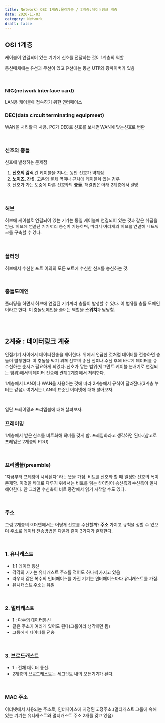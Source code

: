 ```yaml
---
title: Network) OSI 1계층:물리계층 / 2계층:데이터링크 계층
date: 2020-11-03
category: Network
draft: false
---
```


## OSI  1계층

케이블이 연결되어 있는 기기에 신호를 전달하는 것이 1계층의 역할

통신매체에는 유선과 무선이 있고 유선에는 동선 UTP와 광파이버가 있음

<br/>

### NIC(network interface card)

LAN용 케이블에 접속하기 위한 인터페이스

### DEC(data circuit terminating equipment)

WAN을 처리할 때 사용. PC가 DEC로 신호를 보내면 WAN에 맞는신호로 변환

<br/>

### 신호와 충돌

신호에 발생하는 문제점

1. **신호의 감쇠**.긴 케이블을 지나는 동안 신호가 약해짐
2. **노이즈, 간섭**. 고온의 물체 옆이나 근처에 케이블이 있는 경우
3. 신호가 가는 도중에 다른 신호와의 **충돌**. 해결법은 아래 2계층에서 설명

<br/>

### 허브

허브에 케이블로 연결되어 있는 기기는 동일 케이블에 연결되어 있는 것과 같은 취급을 받음. 허브에 연결된 기기끼리 통신이 가능하며, 따라서 여러개의 허브를 연결해 네트워크를 구축할 수 있다.

<br/>

### 플러딩

허브에서 수신한 포트 이외의 모든 포트에 수신한 신호를 송신하는 것. 

<br/>

### 충돌도메인

플러딩을 하면서 허브에 연결된 기기끼리 충돌이 발생할 수 있다. 이 범위를 충돌 도메인이라고 한다. 이 충돌도메인을 줄이는 역할을 **스위치**가 담당함.

<br/>

<br/>

## 2계층 : 데이터링크 계층

인접기기 사이에서 데이터전송을 제어한다. 위에서 언급한 것처럼 데이터를 전송하면 충돌이 발생한다. 이 충돌을 막기 위해 신호의 송신 전이나 수신 후에 바르게 데이터를 송수신하는 순서가 필요하게 되었다. 신호가 닿는 범위(세그먼트:케이블 분배기로 연결되는 범위)에서의 데이터 전송에 관해 2계층에서 처리한다.

1계층에서 LAN이나 WAN을 사용하는 것에 따라 2계층에서 규칙이 달라진다(3계층 부터는 같음). 여기서는 LAN의 표준인 이더넷에 대해 알아보자.

<br/>

일단 프레이밍과 프리엠블에 대해 살펴보자.

### 프레이밍

1계층에서 받은 신호를 비트화해 의미를 갖게 함. 프레임화라고 생각하면 된다.(참고로 프레임은 2계층의 PDU)

<br/>

### 프리엠블(preamble)

'지금부터 프레임이 시작된다' 라는 뜻을 가짐. 비트를 신호화 할 때 일정한 신호의 폭이 존재함. 이것을 제대로 다루기 위해서는 비트를 읽는 타이밍이 송신측과 수신측이 일치해야한다. 안 그러면 수신측이 비트 중간에서 읽기 시작할 수도 있다.

<br/>

### 주소

그럼 2계층의 이더넷에서는 어떻게 신호를 수신할까? **주소** 가지고 규칙을 정할 수 있으며 주소로 데이터 전송방법은 다음과 같이 3가지가 존재한다.

<br/>

### 1. 유니캐스트

- 1:1 데이터 통신
- 각각의 기기는 유니캐스트 주소를 적어도 하나씩 가지고 있음
- 라우터 같은 복수의 인터페이스를 가진 기기는 인터페이스마다 유니캐스트를 가짐. 
- 유니캐스트 주소는 유일

<br/>

### 2. 멀티캐스트 

- 1 : 다수의 데이터통신
- 같은 주소가 여러개 있어도 된다(그룹이라 생각하면 됨)
- 그룹에게 데이터를 전송

<br/>

### 3. 브로드캐스트

- 1 : 전체 데이터 통신. 
- 2계층의 브로드캐스트는 세그먼트 내의 모든기기가 된다.

<br/>

### MAC 주소

이더넷에서 사용되는 주소로, 인터페이스에 지정된 고정주소.(멀티캐스트 그룹에 속해 있는 기기는 유니캐스트와 멀티캐스트 주소 2개를 갖고 있음)

<br/>

